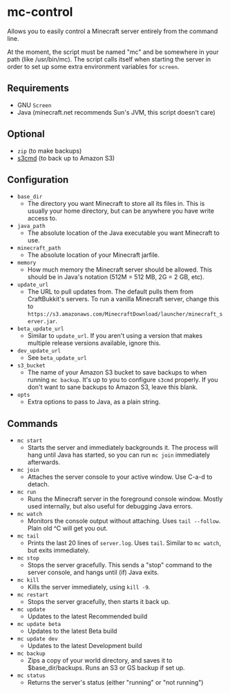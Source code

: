 mc-control
==========

Allows you to easily control a Minecraft server entirely from the command line.

At the moment, the script must be named "mc" and be somewhere in your path (like /usr/bin/mc). The script calls itself when starting the server in order to set up some extra environment variables for `screen`.


Requirements
------------

- GNU `Screen`
- Java (minecraft.net recommends Sun's JVM, this script doesn't care)


Optional
--------

- `zip` (to make backups)
- [s3cmd] (to back up to Amazon S3)


Configuration
-------------

- `base_dir`
    - The directory you want Minecraft to store all its files in. This is usually your home directory, but can be anywhere you have write access to.
- `java_path`
    - The absolute location of the Java executable you want Minecraft to use.
- `minecraft_path`
    - The absolute location of your Minecraft jarfile.
- `memory`
    - How much memory the Minecraft server should be allowed. This should be in Java's notation (512M = 512 MB, 2G = 2 GB, etc).
- `update_url`
    - The URL to pull updates from. The default pulls them from CraftBukkit's servers. To run a vanilla Minecraft server, change this to `https://s3.amazonaws.com/MinecraftDownload/launcher/minecraft_server.jar`.
- `beta_update_url`
    - Similar to `update_url`. If you aren't using a version that makes multiple release versions available, ignore this.
- `dev_update_url`
    - See `beta_update_url`
- `s3_bucket`
    - The name of your Amazon S3 bucket to save backups to when running `mc backup`. It's up to you to configure `s3cmd` properly. If you don't want to sane backups to Amazon S3, leave this blank.
- `opts`
    - Extra options to pass to Java, as a plain string.


Commands
--------

- `mc start`
    - Starts the server and immediately backgrounds it. The process will hang until Java has started, so you can run `mc join` immediately afterwards.
- `mc join`
    - Attaches the server console to your active window. Use C-a-d to detach.
- `mc run`
    - Runs the Minecraft server in the foreground console window. Mostly used internally, but also useful for debugging Java errors.
- `mc watch`
    - Monitors the console output without attaching. Uses `tail --follow`. Plain old ^C will get you out.
- `mc tail`
    - Prints the last 20 lines of `server.log`. Uses `tail`. Similar to `mc watch`, but exits immediately.
- `mc stop`
    - Stops the server gracefully. This sends a "stop" command to the server console, and hangs until (if) Java exits.
- `mc kill`
    - Kills the server immediately, using `kill -9`.
- `mc restart`
    - Stops the server gracefully, then starts it back up.
- `mc update`
    - Updates to the latest Recommended build
- `mc update beta`
    - Updates to the latest Beta build
- `mc update dev`
    - Updates to the latest Development build
- `mc backup`
    - Zips a copy of your world directory, and saves it to $base_dir/backups. Runs an S3 or GS backup if set up.
- `mc status`
    - Returns the server's status (either "running" or "not running")


[s3cmd]: http://s3tools.org/download